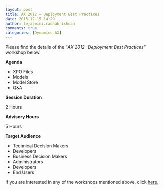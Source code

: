 ```yaml
---
layout: post
title: AX 2012 – Deployment Best Practices
date: 2015-12-15 14:29
author: tejaswini.radhakrishnan
comments: true
categories: [Dynamics AX]
---
```

Please find the details of the “<em>AX 2012- Deployment Best Practices”</em> workshop below.

<strong>Agenda</strong>
<ul>
	<li>XPO Files</li>
	<li>Models</li>
	<li>Model Store</li>
	<li>Q&amp;A</li>
</ul>
<strong>Session Duration</strong>

2 Hours

<strong>Advisory Hours</strong>

5 Hours

<strong>Target Audience</strong>
<ul>
	<li>Technical Decision Makers</li>
	<li>Developers</li>
	<li>Business Decision Makers</li>
	<li>Administrators</li>
	<li>Developers</li>
	<li>End Users</li>
</ul>
If you are interested in any of the workshops mentioned above, click <a href="mailto:blog_ptsdynamics@microsoft.com?Subject=Dynamics%20AX%20Workshops%20-%20Registration&amp;Body=PLEASE%20FILL%20IN%20THE%20FOLLOWING%20DETAILS%0A%0AName%3A%0ACompany%20Name%3A%0APartner%20ID%3A%0AContact%20number%3A%0AEmail%20ID%3A%0AProducts%20interested%20in%3A%0ASessions%20interested%20in%3A">here.</a>
